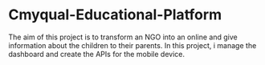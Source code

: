 # Cmyqual-Educational-Platform
The aim of this project is to transform an NGO into an online and give information about the children to their parents. In this project, i manage the dashboard and create the APIs for the mobile device.
